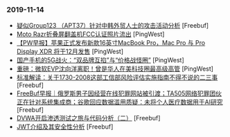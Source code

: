 ### 2019-11-14

* [疑似Group123 （APT37）针对中韩外贸人士的攻击活动分析](https://www.freebuf.com/news/218260.html) [Freebuf]
* [Moto Razr折叠屏翻盖机FCC认证照片流出](https://www.pingwest.com/w/197695) [PingWest]
* [【PW早报】苹果正式发布新款16英寸MacBook Pro，Mac Pro 与 Pro Display XDR 将于12月发售](https://www.pingwest.com/w/197675) [PingWest]
* [国产手机的5G战火：“双品牌互掐”与“价格战怪圈”](https://www.pingwest.com/a/196435) [PingWest]
* [重磅：微软EVP沈向洋离职！曾是华人在美科技圈最高级高管](https://www.pingwest.com/a/197692) [PingWest]
* [标准解读：关于1730-2008这部工信部风险评估实施指南不得不说的二三事](https://www.freebuf.com/articles/security-management/215749.html) [Freebuf]
* [FreeBuf早报｜俄罗斯男子因经营在线犯罪网站被引渡；TA505网络犯罪团伙正在针对系统集成商；谷歌回应数据滥用质疑：未将个人医疗数据用于AI研究](https://www.freebuf.com/news/219951.html) [Freebuf]
* [DVWA开启渗透测试之旅与代码分析（二）](https://www.freebuf.com/articles/web/218170.html) [Freebuf]
* [JWT介绍及其安全性分析](https://www.freebuf.com/vuls/219056.html) [Freebuf]
